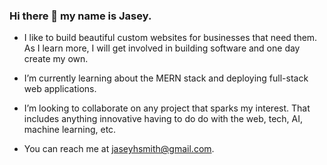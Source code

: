 ### Hi there 👋 my name is Jasey.
- I like to build beautiful custom websites for businesses that need them. As I learn more, I will get involved in building software and one day create my own.

- I’m currently learning about the MERN stack and deploying full-stack web applications.

- I’m looking to collaborate on any project that sparks my interest. That includes anything innovative having to do do with the web, tech, AI, machine learning, etc.

- You can reach me at jaseyhsmith@gmail.com.

<!---
JaseySmith/JaseySmith is a ✨ special ✨ repository because its `README.md` (this file) appears on your GitHub profile.
You can click the Preview link to take a look at your changes.
--->
